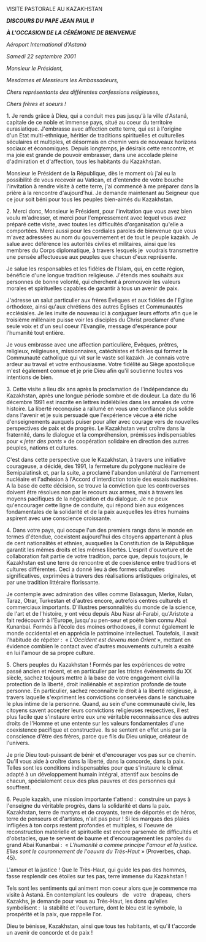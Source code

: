 VISITE PASTORALE AU KAZAKHSTAN

***DISCOURS DU PAPE JEAN PAUL II***

***À L'OCCASION DE LA CÉRÉMONIE DE BIENVENUE***

*Aéroport International d'Astanà*

*Samedi 22 septembre 2001*

*Monsieur le Président,*

*Mesdames et Messieurs les Ambassadeurs,*

*Chers représentants des différentes confessions religieuses,*

*Chers frères et soeurs !*

1. Je rends grâce à Dieu, qui a conduit mes pas jusqu'à la ville d'Astaná, capitale de ce noble et immense pays, situé au coeur du territoire eurasiatique. J'embrasse avec affection cette terre, qui est à l'origine d'un Etat multi-ethnique, héritier de traditions spirituelles et culturelles séculaires et multiples, et désormais en chemin vers de nouveaux horizons sociaux et économiques. Depuis longtemps, je désirais cette rencontre, et ma joie est grande de pouvoir embrasser, dans une accolade pleine d'admiration et d'affection, tous les habitants du Kazakhstan.

Monsieur le Président de la République, dès le moment où j'ai eu la possibilité de vous recevoir au Vatican, et d'entendre de votre bouche l'invitation à rendre visite à cette terre, j'ai commencé à me préparer dans la prière à la rencontre d'aujourd'hui. Je demande maintenant au Seigneur que ce jour soit béni pour tous les peuples bien-aimés du Kazakhstan.

2. Merci donc, Monsieur le Président, pour l'invitation que vous avez bien voulu m'adresser, et merci pour l'empressement avec lequel vous avez préparé cette visite, avec toutes les difficultés d'organisation qu'elle a comportées. Merci aussi pour les cordiales paroles de bienvenue que vous m'avez adressées au nom du gouvernement et de tout le peuple kazakh. Je salue avec déférence les autorités civiles et militaires, ainsi que les membres du Corps diplomatique, à travers lesquels je  voudrais transmettre une pensée affectueuse aux peuples que chacun d'eux représente.

Je salue les responsables et les fidèles de l'Islam, qui, en cette région, bénéficie d'une longue tradition religieuse. J'étends mes souhaits aux personnes de bonne volonté, qui cherchent à promouvoir les valeurs morales et spirituelles capables de garantir à tous un avenir de paix.

J'adresse un salut particulier aux frères Evêques et aux fidèles de l'Eglise orthodoxe, ainsi qu'aux chrétiens des autres Eglises et Communautés ecclésiales. Je les invite de nouveau ici à conjuguer leurs efforts afin que le troisième millénaire puisse voir les disciples du Christ proclamer d'une seule voix et d'un seul coeur l'Evangile, message d'espérance pour l'humanité tout entière.

Je vous embrasse avec une affection particulière, Evêques, prêtres, religieux, religieuses, missionnaires, catéchistes et fidèles qui formez la Communauté catholique qui vit sur le vaste sol kazakh. Je connais votre ardeur au travail et votre enthousiasme. Votre fidélité au Siège apostolique m'est également connue et je prie Dieu afin qu'il soutienne toutes vos intentions de bien.

3. Cette visite a lieu dix ans après la proclamation de l'indépendance du Kazakhstan, après une longue période sombre et de douleur. La date du 16 décembre 1991 est inscrite en lettres indélébiles dans les annales de votre histoire. La liberté reconquise a rallumé en vous une confiance plus solide dans l'avenir et je suis persuadé que l'expérience vécue a été riche d'enseignements auxquels puiser pour aller avec courage vers de nouvelles perspectives de paix et de progrès. Le Kazakhstan veut croître dans la fraternité, dans le dialogue et la compréhension, prémisses indispensables pour « *jeter des ponts* » de coopération solidaire en direction des autres peuples, nations et cultures.

C'est dans cette perspective que le Kazakhstan, à travers une initiative courageuse, a décidé, dès 1991, la fermeture du polygone nucléaire de Semipalatinsk et, par la suite, a proclamé l'abandon unilatéral de l'armement nucléaire et l'adhésion à l'Accord d'interdiction totale des essais nucléaires. A la base de cette décision, se trouve la conviction que les controverses doivent être résolues non par le recours aux armes, mais à travers les moyens pacifiques de la négociation et du dialogue. Je ne peux qu'encourager cette ligne de conduite, qui répond bien aux exigences fondamentales de la solidarité et de la paix auxquelles les êtres humains aspirent avec une conscience croissante.

4. Dans votre pays, qui occupe l'un des premiers rangs dans le monde en termes d'étendue, coexistent aujourd'hui des citoyens appartenant à plus de cent nationalités et ethnies, auxquelles la Constitution de la République garantit les mêmes droits et les mêmes libertés. L'esprit d'ouverture et de collaboration fait partie de votre tradition, parce que, depuis toujours, le Kazakhstan est une terre de rencontre et de coexistence entre traditions et cultures différentes. Ceci a donné lieu à des formes culturelles significatives, exprimées à travers des réalisations artistiques originales, et par une tradition littéraire florissante.

Je contemple avec admiration des villes comme Balasagun, Merke, Kulan, Taraz, Otrar, Turkestan et d'autres encore, autrefois centres culturels et commerciaux importants. D'illustres personnalités du monde de la science, de l'art et de l'histoire, y ont vécu depuis Abu Nasr al-Farabi, qu'Aristote a fait redécouvrir à l'Europe, jusqu'au pen-seur et poète bien connu Abai Kunanbai. Formés à l'école des moines orthodoxes, il connut également le monde occidental et en apprécia le patrimoine intellectuel. Toutefois, il avait l'habitude de répéter :  « *L'Occident est devenu mon Orient* », mettant en évidence combien le contact avec d'autres mouvements culturels a exalté en lui l'amour de sa propre culture.

5. Chers peuples du Kazakhstan ! Formés par les expériences de votre passé ancien et récent, et en particulier par les tristes événements du XX siècle, sachez toujours mettre à la base de votre engagement civil la protection de la liberté, droit inaliénable et aspiration profonde de toute personne. En particulier, sachez reconnaître le droit à la liberté religieuse, à travers laquelle s'expriment les convictions conservées dans le sanctuaire le plus intime de la personne. Quand, au sein d'une communauté civile, les citoyens savent accepter leurs convictions religieuses respectives, il est plus facile que s'instaure entre eux une véritable reconnaissance des autres droits de l'Homme et une entente sur les valeurs fondamentales d'une coexistence pacifique et constructive. Ils se sentent en effet unis par la conscience d'être des frères, parce que fils du Dieu unique, créateur de l'univers.

Je prie Dieu tout-puissant de bénir et d'encourager vos pas sur ce chemin. Qu'Il vous aide à croître dans la liberté, dans la concorde, dans la paix. Telles sont les conditions indispensables pour que s'instaure le climat adapté à un développement humain intégral, attentif aux besoins de chacun, spécialement ceux des plus pauvres et des personnes qui souffrent.

6. Peuple kazakh, une mission importante t'attend :  construire un pays à l'enseigne du véritable progrès, dans la solidarité et dans la paix. Kazakhstan, terre de martyrs et de croyants, terre de déportés et de héros, terre de penseurs et d'artistes, n'ait pas peur ! Si les marques des plaies infligées à ton corps restent profondes et multiples, si l'oeuvre de reconstruction matérielle et spirituelle est encore parsemée de difficultés et d'obstacles, que te servent de baume et d'encouragement les paroles du grand Abai Kunanbai :  « *L'humanité a comme principe l'amour et la justice. Elles sont le couronnement de l'oeuvre du Très-Haut* » (Proverbes, chap. 45).

L'amour et la justice ! Que le Très-Haut, qui guide les pas des hommes, fasse resplendir ces étoiles sur tes pas, terre immense du Kazakhstan !

Tels sont les sentiments qui animent mon coeur alors que je commence ma visite à Astaná. En contemplant les couleurs   de   votre   drapeau,  chers Kazakhs, je demande pour vous au Très-Haut, les dons qu'elles symbolisent :  la stabilité et l'ouverture, dont le bleu est le symbole, la prospérité et la paix, que rappelle l'or.

Dieu te bénisse, Kazakhstan, ainsi que tous tes habitants, et qu'il t'accorde un avenir de concorde et de paix !